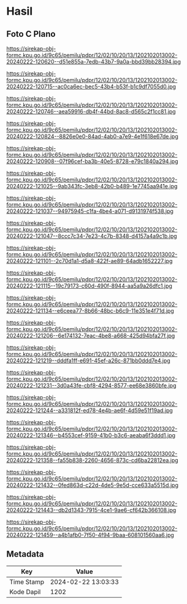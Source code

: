 # Hasil

## Foto C Plano

https://sirekap-obj-formc.kpu.go.id/9c65/pemilu/pdpr/12/02/10/20/13/1202102013002-20240222-120620--d51e855a-7edb-43b7-9a0a-bbd39bb28394.jpg

https://sirekap-obj-formc.kpu.go.id/9c65/pemilu/pdpr/12/02/10/20/13/1202102013002-20240222-120715--ac0ca6ec-bec5-43b4-b53f-b1c9df7055d0.jpg

https://sirekap-obj-formc.kpu.go.id/9c65/pemilu/pdpr/12/02/10/20/13/1202102013002-20240222-120746--aea59916-db4f-44bd-8ac8-d565c2f1cc81.jpg

https://sirekap-obj-formc.kpu.go.id/9c65/pemilu/pdpr/12/02/10/20/13/1202102013002-20240222-120824--8826e0e0-84ad-4ab0-a7e9-4e1f618e67de.jpg

https://sirekap-obj-formc.kpu.go.id/9c65/pemilu/pdpr/12/02/10/20/13/1202102013002-20240222-120908--07f96cef-ba3b-40e5-8728-e79c1840a294.jpg

https://sirekap-obj-formc.kpu.go.id/9c65/pemilu/pdpr/12/02/10/20/13/1202102013002-20240222-121025--9ab343fc-3eb8-42b0-b489-1e7745aa941e.jpg

https://sirekap-obj-formc.kpu.go.id/9c65/pemilu/pdpr/12/02/10/20/13/1202102013002-20240222-121037--94975945-c1fa-4be4-a071-d9131974f538.jpg

https://sirekap-obj-formc.kpu.go.id/9c65/pemilu/pdpr/12/02/10/20/13/1202102013002-20240222-121047--8ccc7c34-7e23-4c7b-8348-d4157a4a9c1b.jpg

https://sirekap-obj-formc.kpu.go.id/9c65/pemilu/pdpr/12/02/10/20/13/1202102013002-20240222-121101--2c70d1a1-d5a8-422f-ae89-64adb1652227.jpg

https://sirekap-obj-formc.kpu.go.id/9c65/pemilu/pdpr/12/02/10/20/13/1202102013002-20240222-121115--19c79173-c60d-490f-8944-aa5a9a26dfc1.jpg

https://sirekap-obj-formc.kpu.go.id/9c65/pemilu/pdpr/12/02/10/20/13/1202102013002-20240222-121134--e6ceea77-8b66-48bc-b6c9-11e351e4f71d.jpg

https://sirekap-obj-formc.kpu.go.id/9c65/pemilu/pdpr/12/02/10/20/13/1202102013002-20240222-121206--6e174132-7eac-4be8-a668-425d94bfa27f.jpg

https://sirekap-obj-formc.kpu.go.id/9c65/pemilu/pdpr/12/02/10/20/13/1202102013002-20240222-121219--dddfa1ff-e691-45ef-a26c-871bb0ddd7e4.jpg

https://sirekap-obj-formc.kpu.go.id/9c65/pemilu/pdpr/12/02/10/20/13/1202102013002-20240222-121231--3d0a43fe-cbf8-4294-8577-ee68e3860bfe.jpg

https://sirekap-obj-formc.kpu.go.id/9c65/pemilu/pdpr/12/02/10/20/13/1202102013002-20240222-121244--a331812f-ed78-4e4b-ae6f-4d59e51f19ad.jpg

https://sirekap-obj-formc.kpu.go.id/9c65/pemilu/pdpr/12/02/10/20/13/1202102013002-20240222-121346--b4553cef-9159-41b0-b3c6-aeaba6f3ddd1.jpg

https://sirekap-obj-formc.kpu.go.id/9c65/pemilu/pdpr/12/02/10/20/13/1202102013002-20240222-121358--fa55b838-2260-4656-873c-cd6ba22812ea.jpg

https://sirekap-obj-formc.kpu.go.id/9c65/pemilu/pdpr/12/02/10/20/13/1202102013002-20240222-121432--0fed863d-c22d-4de5-9e5d-cce633a5515d.jpg

https://sirekap-obj-formc.kpu.go.id/9c65/pemilu/pdpr/12/02/10/20/13/1202102013002-20240222-121443--db2d1343-7915-4ce1-9ae6-cf642b366108.jpg

https://sirekap-obj-formc.kpu.go.id/9c65/pemilu/pdpr/12/02/10/20/13/1202102013002-20240222-121459--a4b1afb0-7f50-4f94-9baa-608101560aa6.jpg


## Metadata

| Key        | Value               |
| ---------- | ------------------- |
| Time Stamp | 2024-02-22 13:03:33 |
| Kode Dapil | 1202                |



